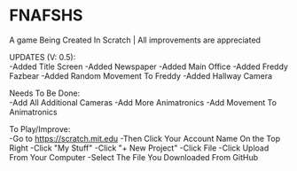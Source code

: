 # FNAFSHS
A game Being Created In Scratch | All improvements are appreciated

UPDATES (V: 0.5):  
-Added Title Screen
-Added Newspaper
-Added Main Office
-Added Freddy Fazbear
-Added Random Movement To Freddy
-Added Hallway Camera

Needs To Be Done:  
-Add All Additional Cameras
-Add More Animatronics
-Add Movement To Animatronics

To Play/Improve:  
-Go to https://scratch.mit.edu
-Then Click Your Account Name On the Top Right
-Click "My Stuff"
-Click "+ New Project"
-Click File
-Click Upload From Your Computer
-Select The File You Downloaded From GitHub


